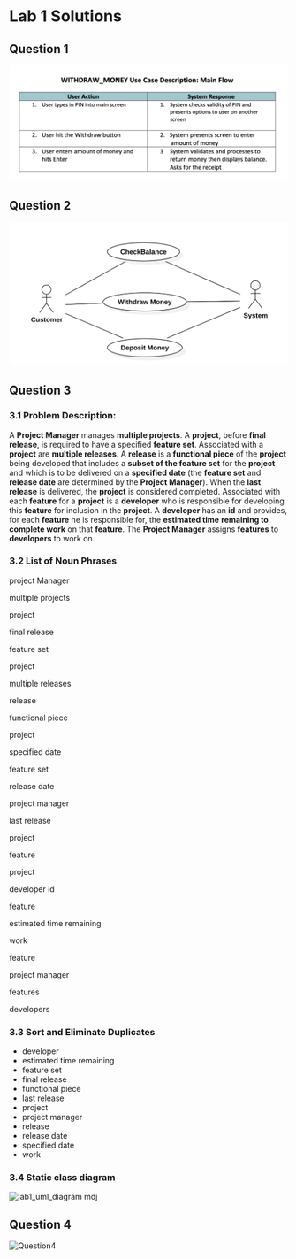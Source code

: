 # Lab 1 Solutions
## Question 1
<img src="./images/Question1.png">

## Question 2
<img src="./images/Question2.png">

## Question 3
### 3.1 Problem Description:

A **Project Manager** manages **multiple projects**. A **project**, before **final release**, is
required to have a specified **feature set**. Associated with a **project** are **multiple
releases**. A **release** is a **functional piece** of the **project** being developed that
includes a **subset of the feature set** for the **project** and which is to be delivered on a
**specified date** (the **feature set** and **release date** are determined by the **Project
Manager**). When the **last release** is delivered, the **project** is considered completed.
Associated with each **feature** for a **project** is a **developer** who is responsible for
developing this **feature** for inclusion in the **project**. A **developer** has an **id** and
provides, for each **feature** he is responsible for, the **estimated time** **remaining to
complete work** on that **feature**. The **Project Manager** assigns **features** to **developers**
to work on.

### 3.2 List of Noun Phrases

project Manager

multiple projects

project

final release

feature set

project

multiple releases

release

functional piece

project

specified date

feature set

release date

project manager

last release

project

feature

project

developer id

feature

estimated time remaining

work

feature

project manager

features

developers

### 3.3 Sort and Eliminate Duplicates

- developer
- estimated time remaining
- feature set
- final release
- functional piece
- last release
- project
- project manager
- release
- release date
- specified date
- work

### 3.4 Static class diagram
![lab1_uml_diagram mdj](https://github.com/user-attachments/assets/0a40b484-4d11-4e01-8d57-c263418bbc4e)

## Question 4
![Question4](https://github.com/user-attachments/assets/23c1d3e0-7414-428f-93ab-5adbfb96a5cf)


